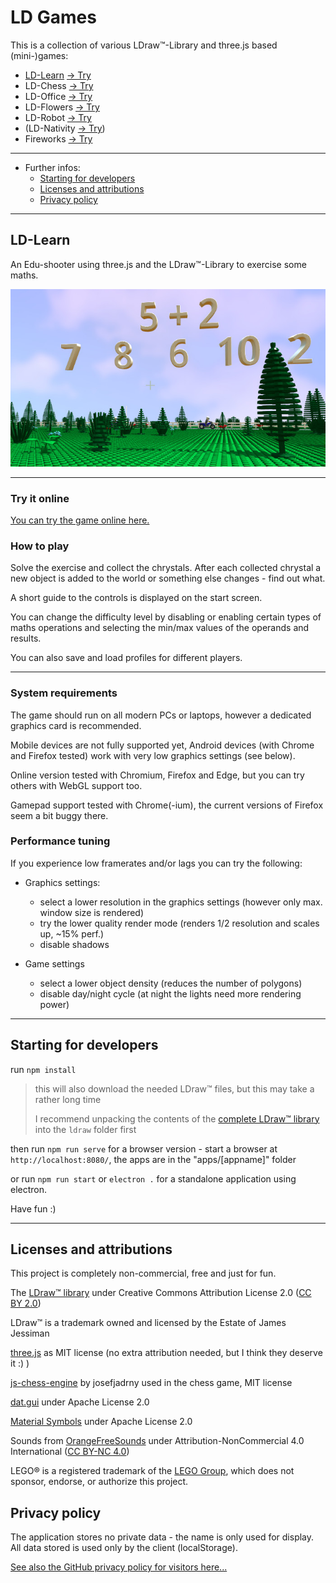 # LD Games

This is a collection of various LDraw™-Library and three.js based (mini-)games:

- [LD-Learn](#ld-learn) [-> Try](https://goeroeg.github.io/ld-learn/apps/learn/ld-learn.html)
- LD-Chess [-> Try](https://goeroeg.github.io/ld-learn/apps/chess/ld-chess.html)
- LD-Office [-> Try](https://goeroeg.github.io/ld-learn/apps/office/hoffice.html)
- LD-Flowers [-> Try](https://goeroeg.github.io/ld-learn/apps/flowers/ld-flowers.html)
- LD-Robot [-> Try](https://goeroeg.github.io/ld-learn/apps/robot/ld-robot.html)
- (LD-Nativity [-> Try](https://goeroeg.github.io/ld-nativity/nscene.html))
- Fireworks [-> Try](https://goeroeg.github.io/ld-learn/apps/fireworks/fireworks.html)

---

- Further infos:
  - [Starting for developers](#starting-for-developers)
  - [Licenses and attributions](#licenses-and-attributions)
  - [Privacy policy](#privacy-policy)

---

## LD-Learn

An Edu-shooter using three.js and the LDraw™-Library to exercise some maths.

![screenshot](/doc/img/screenshot.jpg)

---

### Try it online

[You can try the game online here.](https://goeroeg.github.io/ld-learn/apps/learn/ld-learn.html)

### How to play

Solve the exercise and collect the chrystals. After each collected chrystal a new object is added to the world or something else changes - find out what.

A short guide to the controls is displayed on the start screen.

You can change the difficulty level by disabling or enabling certain types of maths operations and selecting the min/max values of the operands and results.

You can also save and load profiles for different players.

---

### System requirements

The game should run on all modern PCs or laptops, however a dedicated graphics card is recommended.

Mobile devices are not fully supported yet, Android devices (with Chrome and Firefox tested) work with very low graphics settings (see below).

Online version tested with Chromium, Firefox and Edge, but you can try others with WebGL support too.

Gamepad support tested with Chrome(-ium), the current versions of Firefox seem a bit buggy there.

### Performance tuning

If you experience low framerates and/or lags you can try the following:

- Graphics settings:
  - select a lower resolution in the graphics settings (however only max. window size is rendered)
  - try the lower quality render mode (renders 1/2 resolution and scales up, ~15% perf.)
  - disable shadows

- Game settings
  - select a lower object density (reduces the number of polygons)
  - disable day/night cycle (at night the lights need more rendering power)

---

## Starting for developers

run ```npm install```
> this will also download the needed LDraw™ files, but this may take a rather long time
>
> I recommend unpacking the contents of the [complete LDraw™ library](http://www.ldraw.org/library/updates/complete.zip) into the ```ldraw``` folder first

then run ```npm run serve``` for a browser version - start a browser at ```http://localhost:8080/```, the apps are in the "apps/[appname]" folder

or run ```npm run start``` or ```electron .``` for a standalone application using electron.

Have fun :)

---

## Licenses and attributions

This project is completely non-commercial, free and just for fun.

The [LDraw™ library](https://www.ldraw.org/) under Creative Commons Attribution License 2.0 ([CC BY 2.0](https://creativecommons.org/licenses/by/2.0/))

LDraw™ is a trademark owned and licensed by the Estate of James Jessiman

[three.js](https://threejs.org/) as MIT license (no extra attribution needed, but I think they deserve it :) )

[js-chess-engine](https://github.com/josefjadrny/js-chess-engine) by josefjadrny used in the chess game, MIT license

[dat.gui](https://github.com/dataarts/dat.gui) under Apache License 2.0

[Material Symbols](https://fonts.google.com/icons) under Apache License 2.0

Sounds from [OrangeFreeSounds](http://www.orangefreesounds.com/) under Attribution-NonCommercial 4.0 International ([CC BY-NC 4.0](https://creativecommons.org/licenses/by-nc/4.0/))

LEGO® is a registered trademark of the [LEGO Group](https://www.lego.com/), which does not sponsor, endorse, or authorize this project.

## Privacy policy

The application stores no private data - the name is only used for display. All data stored is used only by the client (localStorage).

[See also the GitHub privacy policy for visitors here...](https://help.github.com/en/github/site-policy/github-privacy-statement#github-pages)
